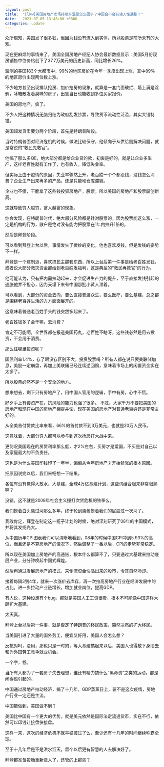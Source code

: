 ```yaml
---
layout: post
title:  "[lkw]美国房地产市场持续升温是怎么回事？中国会不会有输入性通胀？"
date:   2021-07-05 13:46:00 +0800
categories: update
---
```


众所周知，美国发了很多钱，但因为钱没有流入到实体，所以股票是前所未有的大涨。

现在更麻烦的事情来了，美国全国房地产经纪人协会最新数据显示：美国5月份现房销售中位价格创下了37.7万美元的历史新高，同比增长26%。

监测的美国183个大都市中，99%的地区房价在今年一季度出现上涨，其中89%的地区房价出现两位数上涨。

不少地方甚至出现排队抢房、加价抢房的现象，就算是一套门面破烂、墙上满是涂鸦，冰箱散发着臭味的房子，出售当日也能收到多位买家报价。

美国的房地产，疯了。

不少人把这种情况无脑归结为政府乱发钞票，导致货币流动性泛滥，其实大错特错。

美国超发货币要分两个阶段，首先是特朗普阶段。

当时特朗普面对经济危机的时候，做法比较保守，他倾向于从供给侧解决问题，就是常说的“救民先救官”。

他搞了那么多QE，绝大部分都是给企业贷的款，初衷是好的，就是让企业多生产，这样老百姓就有工作了，也有收入，降低失业率。

但实际上由于疫情的原因，失业率骤然上升，老百姓一个个都没钱，没钱怎么消费？企业生产出来再多的产品，还是只能堆仓库滞销。

企业也不傻，干脆拿了这些钱投资房地产，股票，所以美国的房地产和股票屡创新高。

这就导致穷人越穷，富人越富的现象。

你会发现，在特朗普时代，绝大部分风险都是针对股票的，因为股票能这么涨，一定是机构的行为，散户是绝对没有能力把股票在1年内拉升1倍的。

然后是拜登阶段。

可以看到拜登上台以后，事情发生了微妙的变化，他也喜欢发钱，但是发钱的姿势不一样。

拜登是一个建制派，喜欢搞民主那套东西，所以上台后第一件事是给老百姓发钱，或者说大部分救灾资金都给到老百姓发福利，这是典型的“救民再救官”的行为。

他可能认为，只有把内需拉动起来，才会促进生产力的提升，至于直接发钱引起的通胀他并不担心，因为天塌下来有中国那批小黄人顶着。

可以看到，大部分的资金去向，要么直接普渡众生，要么医疗，要么基建，总之都是围绕老百姓生活的方方面面展开的。

这意味着普通老百姓手头的钱突然多起来了。

老百姓钱多了会干嘛，去消费？

肯定不可能啊，全世界都在报道美国药丸，老百姓不瞎呀，这些钱必然是用去投资，不会用于消费。

那么往哪里投资呢？

国债利率1.4%，存了跟没存区别不大，投资股票吗？所有人都在说只要美联储加息，美股一定崩盘，再加上美联储已经连续逆回购，意味着市场上的闲置资金实在太多了。

所以股票必然不是一个安全的地方。

想来想去，剩下只有房地产了，用中国人管用的逻辑，手中有房，心中不慌。

好歹手上有套资产在，抗风险的能力也强了很多。
不过，大家千万不要把美国的房地产和现在中国的房地产相提并论，现在美国的房地产对普通老百姓还是非常友好的。

从全美首付贷款比率来看，66%的首付款不到3万美元，也就是20万人民币。

这意味着，大部分穷人都可以参与到这次抢房打大战中来。

更何况美国现在的房贷利率那么低，才2%左右，买房才是爱国，不买是对自己以及家庭最大的不负责任。

这也是为什么美国印钱印了一年半，偏偏从今年房地产才开始猛涨的根本原因。

把原因说完以后，我们来畅想一下结果。

各位有没有觉得大放水，大基建，全球4万亿基建计划，这些词组合起来非常眼熟啊？

没错，这不就是2008年社会主义捶打次贷危机的铁拳么。

我们摸着白头鹰过河那么多年，终于轮到鹰酱摸着我们的屁股过一次河了。

我敢肯定，拜登在制定这一揽子计划的时候，绝对深刻研究了08年的中国模式，并将其发扬光大。

从中国历年CPI图表我们可以清晰地看到，08年的时候中国CPI冲到5.93%的高位，而且还是不算房地产的情况下，然后调整了一番以后，CPI的走势非常稳定。

所以现在美国加上房地产的高通胀，根本什么都算不了，只要通过大基建来拉动底层产业，分分钟唤起中国式辉煌。

然后再通过发展房地产的模式，来倒流资金快溢出来的股市，令其自然冷却。

接着每隔3到4年，就来一次涨价去库存，再一次拉高房地产行业在经济发展中的占比，进一步拉动产业链增长，增加就业岗位，提高GDP。

有人说，这种设想有个bug，那就是美国人工工资很贵，根本不可能像中国这样大肆扩大基建。

太天真。

拜登上台以后第一件事，就是否定了特朗普的移民政策，毅然决然的扩大移民。

当美国引进了大量的国外劳工，便宜又好用，美国人会怎么想？

反抗对吗，没用，那也只是一时的，等大基建搞起来以后，美国人也得放下身段去和为外国劳工竞争就业机会。

一个字，卷。

当所有人都为了一套房子失去理想，谁还有精力搞什么”黑命贵“之类的运动，都是闲得慌引起的。

中国通过房地产拉动经济，搞了十几年，GDP蒸蒸日上，要不是这次疫情，房地产行业一定还是主流。

中国能做到，美国做不到？

美国比中国有一个更大的优势，就是美元依然是国际法定流通货币，实在不行，依然可以印钱让接盘侠接盘。

这样一来，这次的经济危机不就平稳渡过了么，至少还有十几年的时间继续称霸全球。

至于十几年后是不是洪水滔天，留个以后更有智慧的人去解决好了。

拜登都准备投胎重新做人了，还管的上那些？

